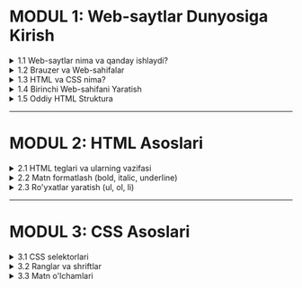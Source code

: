# MODUL 1: Web-saytlar Dunyosiga Kirish
<details>
    <summary>1.1 Web-saytlar nima va qanday ishlaydi?</summary>

## 1.1 Web-saytlar nima va qanday ishlaydi?

### Web-sayt nima?

Web-sayt (Website) - bu internetda joylashgan bir nechta bog'langan sahifalar to'plamidir. Masalan, Google, YouTube, Wikipedia - bularning barchasi web-saytlardir.

**Oddiy misol bilan tushuntiramiz:**
- Web-sayt xuddi kitobga o'xshaydi
- Har bir sahifa (webpage) - kitobning bir varaqiga o'xshaydi  
- Sahifalar orasida havolalar (links) bor - bu xuddi kitobdagi mundarijaga o'xshaydi

### Web-saytlar qanday ishlaydi?

Web-saytlar maxsus kompyuterlar - **server**larda saqlanadi. Biz o'z kompyuterimizdan internet orqali shu serverlarga murojaat qilamiz.

**Bu jarayon quyidagicha ishlaydi:**

1. **Siz manzil kiritasiz** - masalan: www.google.com
2. **Sizning kompyuteringiz so'rov yuboradi** - "Google sahifasini ko'rsating"
3. **Server javob beradi** - Google sahifasini yuboradi
4. **Brauzer sahifani ko'rsatadi** - siz sahifani ko'rasiz

```
Sizning kompyuter → Internet → Server → Web-sahifa → Brauzer → Siz ko'rasiz
```

### Web-saytlar nimalardan iborat?

Har bir web-sahifa asosan ikki qismdan iborat:

1. **HTML** - sarlavhalar, matnlar, ro'yxatlar (mazmun)
2. **CSS** - ranglar, shriftlar, dizayn (chiroyli ko'rinish)

</details>

<details>
    <summary>1.2 Brauzer va Web-sahifalar</summary>

## 1.2 Brauzer va Web-sahifalar

### Brauzer (Browser) nima?

**Brauzer** - bu web-sahifalarni ko'rish uchun maxsus dastur. Bu sizning internet oynangizdir.

**Mashhur brauzerlar:**
- **Google Chrome** 🌐
- **Safari** 🦁 (Apple kompyuterlarda)
- **Firefox** 🦊
- **Microsoft Edge** 🔷

### Brauzer qanday ishlaydi?

Brauzer - bu tarjimon kabi. U web-sahifaning kodini olib, uni siz tushuna oladigan ko'rinishga aylantiradi.

**Misol:**
```
Kod: <h1>Salom Dunyo!</h1>
Brauzer ko'rsatadi: SALOM DUNYO! (katta harflar bilan)
```

### Web-sahifa nima?

**Web-sahifa** - bu internet orqali ko'riladigan bitta hujjat. Har bir sahifada turli ma'lumotlar bo'lishi mumkin:

- **Sarlavhalar** - katta va muhim matnlar
- **Paragraflar** - oddiy matnlar
- **Ro'yxatlar** - tartibli yoki tartibsiz
- **Ranglar va dizayn** - sahifani chiroyli qilish

### Sahifa manzili (URL)

Har bir web-sahifaning o'z manzili bor - **URL** (Uniform Resource Locator).

**URL qismlari:**
```
https://www.google.com/search?q=dasturlash
│       │     │        │     │
│       │     │        │     └─ Qidiruv so'zi
│       │     │        └─ Sahifa nomi
│       │     └─ Sayt nomi
│       └─ Domen
└─ Protokol (xavfsizlik)
```

</details>

<details>
    <summary>1.3 HTML va CSS nima?</summary>

## 1.3 HTML va CSS nima?

### HTML - Sahifaning Asosi

**HTML** (HyperText Markup Language) - bu web-sahifaning asosiy tuzilishini yaratish tilidir.

**HTML nima qiladi:**
- Matnni tashkil etadi
- Sarlavhalar yaratadi
- Paragraflar yozadi
- Ro'yxatlar qo'shadi

**HTML - bu xuddi uy qurish kabi:**
- HTML = Uyning asosi, devorlari, eshik-derazalar
- CSS = Uyni bo'yash, bezatish, mebel qo'yish

### HTML Tag'lari

HTML **tag**'lar (belgilar) yordamida ishlaydi. Tag'lar `< >` ichida yoziladi.

**Asosiy tag'lar:**
```html
<h1>Katta sarlavha</h1>
<p>Oddiy matn paragraf</p>
<ul>Ro'yxat yaratish uchun</ul>
```

### CSS - Chiroyli Dizayn

**CSS** (Cascading Style Sheets) - bu web-sahifani chiroyli qilish tilidir.

**CSS nima qiladi:**
- Ranglarni o'zgartiradi (masalan: qizil, ko'k, yashil)
- Shriftlarni tanlaydi (katta, kichik, qalin)
- Elementlarni joylashtirishadi (chapda, o'ngda, markazda)
- Sahifani chiroyli qiladi

### HTML va CSS qanday birga ishlaydi?

1. **HTML** sahifaning skeletini yaratadi (sarlavha, matn, ro'yxat...)
2. **CSS** bu skeletni go'zal libos bilan bezatadi (ranglar, o'lchamlar...)

**Misol:**
- HTML yozadi: "Salom Dunyo"
- CSS uni qizil rangga bo'yaydi va katta qiladi

> CSS bilan ishlashni keyinroq o'rganamiz. Hozir faqat HTML bilan tanishamiz!

</details>

<details>
    <summary>1.4 Birinchi Web-sahifani Yaratish</summary>

## 1.4 Birinchi Web-sahifani Yaratish

### Kerakli Asboblar

Birinchi web-sahifangizni yaratish uchun faqat ikki narsa kerak:
1. **Matn muharriri** (Text Editor) - Visual Studio Code tavsiya etiladi
2. **Brauzer** - Chrome, Safari, Firefox

### 1-qadam: Fayl yaratish

1. Kompyuteringizda yangi papka yarating: `Mening_Web_Saytim`
2. Bu papkada yangi fayl yarating: `index.html`
3. `.html` oxiri muhim - bu brauzerga bu web-sahifa ekanligini ko'rsatadi

### 2-qadam: Asosiy HTML yozish

`index.html` faylini oching va quyidagi kodni yozing:

```html
<!DOCTYPE html>
<html>
<head>
    <title>Mening Birinchi Sahifam</title>
</head>
<body>
    <h1>Salom Dunyo!</h1>
    <p>Bu mening birinchi web-sahifam.</p>
</body>
</html>
```

### 3-qadam: Sahifani ochish

1. `index.html` faylni ikki marta bosing
2. U brauzerda ochiladi
3. Tabriklaymiz! Siz birinchi web-sahifangizni yaratdingiz! 🎉

### Kod tushuntirish

Keling, yozgan kodimizni qatorma-qator tushuntiramiz:

```html
<!DOCTYPE html>
```
- Bu brauzerga "Bu HTML5 sahifa" deydi

```html
<html>
</html>
```
- Butun sahifani o'rab oladi
- Barcha boshqa kodlar shu ichida yoziladi

```html
<head>
</head>
```
- Sahifa haqidagi ma'lumotlar
- Foydalanuvchi ko'rmaydi

```html
<title>Mening Birinchi Sahifam</title>
```
- Brauzer tab'ida ko'rinadigan nom

```html
<body>
</body>
```
- Sahifaning asosiy qismi
- Foydalanuvchi ko'radigan barcha narsalar shu yerda

```html
<h1>Salom Dunyo!</h1>
```
- Eng katta sarlavha
- Avtomatik qalin va katta harflar

```html
<p>Bu mening birinchi web-sahifam.</p>
```
- Oddiy paragraf
- Normal o'lchamdagi matn

</details>

<details>
    <summary>1.5 Oddiy HTML Struktura</summary>

## 1.5 Oddiy HTML Struktura

### To'liq HTML struktura

Har bir web-sahifa quyidagi asosiy strukturaga ega:

```html
<!DOCTYPE html>
<html lang="uz">
<head>
    <meta charset="UTF-8">
    <meta name="viewport" content="width=device-width, initial-scale=1.0">
    <title>Sahifa Nomi</title>
</head>
<body>
    <!-- Bu yerda sahifaning ko'rinadigan qismi -->
</body>
</html>
```

### DOCTYPE nima?

```html
<!DOCTYPE html>
```
- Bu brauzerga qaysi HTML versiyasi ishlatilayotganini aytadi
- HTML5 uchun eng oddiy va zamonaviy usul
- Har doim HTML hujjatning eng boshida yoziladi

### HTML tegi

```html
<html lang="uz">
```
- Butun HTML hujjatni o'rab oladi
- `lang="uz"` - sahifa tilini ko'rsatadi (o'zbek tili)
- Bu qism brauzer va qidiruv tizimlari uchun muhim

### Head qismida nima bo'ladi?

```html
<head>
    <meta charset="UTF-8">
    <!-- O'zbek harflarini to'g'ri ko'rsatish uchun -->
    
    <meta name="viewport" content="width=device-width, initial-scale=1.0">
    <!-- Mobil telefonlarda to'g'ri ko'rinish uchun -->
    
    <title>Sahifa Nomi</title>
    <!-- Brauzer tepasida ko'rinadigan nom -->
</head>
```

**Head qismidagi asosiy elementlar:**

- **meta charset** - matn kodlashini belgilaydi
- **meta viewport** - mobil qurilmalarda to'g'ri ko'rinish uchun
- **title** - sahifa sarlavhasi (brauzer tab'ida ko'rinadi)

### Body qismida nima bo'ladi?

```html
<body>
    <h1>Asosiy Sarlavha</h1>        <!-- Eng muhim sarlavha -->
    <h2>Ikkinchi darajali sarlavha</h2>  <!-- Kichikroq sarlavha -->
    
    <p>Bu oddiy paragraf.</p>       <!-- Matn paragraf -->
    
    <p>Bu yana bir paragraf.</p>    <!-- Yana bir paragraf -->
</body>
```

**Body qismida:**
- Foydalanuvchi ko'radigan barcha ma'lumotlar
- Sarlavhalar, paragraflar, ro'yxatlar
- Sahifaning asosiy mazmuni

### HTML Kommentariyalar

```html
<!-- Bu kommentariya - brauzer ko'rsatmaydi -->
<h1>Bu ko'rinadigan sarlavha</h1>
<!-- Kommentariyalar kodni tushuntirish uchun ishlatiladi -->
```

</details>

---

# MODUL 2: HTML Asoslari

<details>
    <summary>2.1 HTML teglari va ularning vazifasi</summary>

## 2.1 HTML Teglari va Ularning Vazifasi

### Tag nima?

**Tag** - bu HTML da elementlarni belgilash uchun ishlatiladigan maxsus belgilardir. Taglar `< >` qavslar ichida yoziladi.

**Tag tuzilishi:**
```html
<tag_nomi>Mazmun</tag_nomi>
```

### Asosiy HTML teglari

#### Matn teglari
```html
<h1>Eng katta sarlavha</h1>
<h2>Ikkinchi daraja sarlavha</h2>
<h3>Uchinchi daraja sarlavha</h3>
<h4>To'rtinchi daraja sarlavha</h4>
<h5>Beshinchi daraja sarlavha</h5>
<h6>Eng kichik sarlavha</h6>

<p>Paragraf matni</p>
```

#### Struktura teglari
```html
<!DOCTYPE html>    <!-- HTML5 hujjat turi -->
<html>             <!-- Asosiy konteyner -->
<head>             <!-- Sahifa haqida ma'lumot -->
<body>             <!-- Ko'rinadigan mazmun -->
<title>           <!-- Sahifa sarlavhasi -->
<meta>            <!-- Qo'shimcha ma'lumotlar -->
```

#### Matn formatlash teglari
```html
<strong>Qalin matn</strong>
<em>Qiyshiq matn</em>
<u>Chizilgan matn</u>
<mark>Belgilangan matn</mark>
<small>Kichik matn</small>
<big>Katta matn</big>
```

#### Maxsus tegler
```html
<br>              <!-- Qator uzilishi -->
<hr>              <!-- Gorizontal chiziq -->
<!-- komment -->  <!-- Kommentariya -->
```

### Teglarning turlari

#### 1. Konteyner teglar (ochiladi va yopiladi)
```html
<h1>Bu sarlavha</h1>
<p>Bu paragraf</p>
<strong>Bu qalin matn</strong>
```

#### 2. Bo'sh teglar (faqat ochiladi)
```html
<br>     <!-- Qator uzilishi -->
<hr>     <!-- Gorizontal chiziq -->
<img>    <!-- Rasm -->
<meta>   <!-- Meta ma'lumot -->
```

#### 3. Blok elementlar (yangi qatordan boshlanadi)
```html
<h1>Sarlavha</h1>
<p>Paragraf</p>
<div>Blok konteyner</div>
```

#### 4. Inline elementlar (bir qatorda davom etadi)
```html
Bu matnda <strong>qalin</strong> va <em>qiyshiq</em> so'zlar bor.
```

### Tag atributlari

Teglar qo'shimcha ma'lumotlar - **atributlar**ga ega bo'lishi mumkin:

```html
<p id="birinchi" class="muhim">Bu atributli paragraf</p>
<img src="rasm.jpg" alt="Rasm tavsifi">
<a href="https://google.com">Google havolasi</a>
```

**Asosiy atributlar:**
- `id` - yagona identifikator
- `class` - CSS uchun sinf
- `src` - rasm manbai
- `href` - havola manzili
- `alt` - muqobil matn

### Amaliy misol

```html
<!DOCTYPE html>
<html lang="uz">
<head>
    <meta charset="UTF-8">
    <title>HTML Teglari Namunasi</title>
</head>
<body>
    <h1>Mening Sahifam</h1>
    <h2>HTML haqida</h2>
    
    <p>Bu oddiy paragraf. <strong>Bu qalin matn</strong> va 
    <em>bu qiyshiq matn</em>.</p>
    
    <hr>
    
    <p>Yangi paragraf<br>yangi qatordan davom etadi.</p>
    
    <!-- Bu kommentariya -->
    <p><mark>Belgilangan matn</mark> va <small>kichik matn</small>.</p>
</body>
</html>
```

</details>

<details>
    <summary>2.2 Matn formatlash (bold, italic, underline)</summary>

## 2.2 Matn Formatlash (Bold, Italic, Underline)

### Asosiy matn formatlash teglari

#### Qalin matn (Bold)

**1-usul: `<strong>` tegi (tavsiya etiladi)**
```html
<p>Bu <strong>juda muhim</strong> ma'lumot.</p>
```

**2-usul: `<b>` tegi**
```html
<p>Bu <b>qalin</b> matn.</p>
```

**Farqi:**
- `<strong>` - mazmuniy jihatdan muhim
- `<b>` - faqat vizual jihatdan qalin

#### Qiyshiq matn (Italic)

**1-usul: `<em>` tegi (tavsiya etiladi)**
```html
<p>Bu <em>ta'kidlangan</em> so'z.</p>
```

**2-usul: `<i>` tegi**
```html
<p>Bu <i>qiyshiq</i> matn.</p>
```

**Farqi:**
- `<em>` - ta'kidlash uchun
- `<i>` - faqat vizual jihatdan qiyshiq

#### Chizilgan matn (Underline)

```html
<p>Bu <u>chizilgan</u> matn.</p>
```

### Qo'shimcha formatlash teglari

#### Belgilangan matn
```html
<p>Bu <mark>sariq fon bilan belgilangan</mark> matn.</p>
```

#### Kichik va katta matn
```html
<p>Oddiy matn, <small>kichik matn</small> va <big>katta matn</big>.</p>
```

#### O'chirilgan matn
```html
<p>Bu <del>o'chirilgan</del> va bu <ins>qo'shilgan</ins> matn.</p>
```

#### Yuqori va pastki indeks
```html
<p>H<sub>2</sub>O - suv formulasi</p>
<p>E = mc<sup>2</sup> - Eynshteyn formulasi</p>
```

### Formatlash kombinatsiyasi

Bir nechta formatni birlashtirish mumkin:

```html
<p>Bu <strong><em>qalin va qiyshiq</em></strong> matn.</p>
<p>Bu <u><strong>chizilgan va qalin</strong></u> matn.</p>
<p>Bu <mark><em>belgilangan va qiyshiq</em></mark> matn.</p>
```

### CSS bilan formatlash

HTML teglardan tashqari, CSS bilan ham formatlash mumkin:

```html
<style>
.qalin { font-weight: bold; }
.qiyshiq { font-style: italic; }
.chizilgan { text-decoration: underline; }
</style>

<p class="qalin">CSS bilan qalin matn</p>
<p class="qiyshiq">CSS bilan qiyshiq matn</p>
<p class="chizilgan">CSS bilan chizilgan matn</p>
```

### To'liq misol

```html
<!DOCTYPE html>
<html lang="uz">
<head>
    <meta charset="UTF-8">
    <title>Matn Formatlash</title>
</head>
<body>
    <h1>Matn Formatlash Misollar</h1>
    
    <h2>Asosiy formatlar</h2>
    <p>Bu oddiy matn. <strong>Bu muhim matn.</strong> 
    <em>Bu ta'kidlangan matn.</em> <u>Bu chizilgan matn.</u></p>
    
    <h2>Qo'shimcha formatlar</h2>
    <p>Bu <mark>belgilangan matn</mark>. Bu <small>kichik matn</small>.</p>
    
    <h2>Kombinatsiyalar</h2>
    <p><strong><em>Qalin va qiyshiq</em></strong> matn juda 
    <u><strong>ta'sirli</strong></u> ko'rinadi.</p>
    
    <h2>Ilmiy formulalar</h2>
    <p>Suv formulasi: H<sub>2</sub>O</p>
    <p>Eynshteyn formulasi: E = mc<sup>2</sup></p>
    
    <h2>Tahrirlash belgilari</h2>
    <p>Eski narx: <del>50,000 so'm</del></p>
    <p>Yangi narx: <ins>40,000 so'm</ins></p>
</body>
</html>
```

</details>

<details>
    <summary>2.3 Ro'yxatlar yaratish (ul, ol, li)</summary>

## 2.3 Ro'yxatlar Yaratish (ul, ol, li)

### Ro'yxat turlari

HTML da ikki asosiy ro'yxat turi bor:
1. **Tartibsiz ro'yxat** (Unordered List) - `<ul>`
2. **Tartiblangan ro'yxat** (Ordered List) - `<ol>`

### Tartibsiz ro'yxat (Unordered List)

Tartibsiz ro'yxatda elementlar nuqtalar bilan belgilanadi:

```html
<ul>
    <li>Birinchi element</li>
    <li>Ikkinchi element</li>
    <li>Uchinchi element</li>
</ul>
```

**Natija:**
- Birinchi element
- Ikkinchi element  
- Uchinchi element

#### Bullet turlari

```html
<ul style="list-style-type: disc;">
    <li>To'ldirilgan doira (disc)</li>
</ul>

<ul style="list-style-type: circle;">
    <li>Bo'sh doira (circle)</li>
</ul>

<ul style="list-style-type: square;">
    <li>Kvadrat (square)</li>
</ul>
```

### Tartiblangan ro'yxat (Ordered List)

Tartiblangan ro'yxatda elementlar raqamlar bilan belgilanadi:

```html
<ol>
    <li>Birinchi qadam</li>
    <li>Ikkinchi qadam</li>
    <li>Uchinchi qadam</li>
</ol>
```

**Natija:**
1. Birinchi qadam
2. Ikkinchi qadam
3. Uchinchi qadam

#### Raqamlash turlari

```html
<ol type="1">
    <li>Oddiy raqamlar (1, 2, 3)</li>
</ol>

<ol type="A">
    <li>Katta harflar (A, B, C)</li>
</ol>

<ol type="a">
    <li>Kichik harflar (a, b, c)</li>
</ol>

<ol type="I">
    <li>Katta rim raqamlari (I, II, III)</li>
</ol>

<ol type="i">
    <li>Kichik rim raqamlari (i, ii, iii)</li>
</ol>
```

#### Boshlanish raqamini o'zgartirish

```html
<ol start="5">
    <li>Beshinchi element</li>
    <li>Oltinchi element</li>
    <li>Yettinchi element</li>
</ol>
```

### Ichma-ich ro'yxatlar (Nested Lists)

Ro'yxatlar ichida boshqa ro'yxatlar yaratish mumkin:

```html
<ul>
    <li>Mevalar
        <ul>
            <li>Olma</li>
            <li>Banan</li>
        </ul>
    </li>
    <li>Sabzavotlar
        <ul>
            <li>Sabzi</li>
            <li>Pomidor</li>
        </ul>
    </li>
</ul>
```

**Natija:**
- Mevalar
  - Olma
  - Banan
- Sabzavotlar
  - Sabzi
  - Pomidor

### CSS bilan ro'yxatlarni bezatish

```html
<style>
.rangli-royxat {
    background-color: lightblue;
    padding: 10px;
}

.rangli-royxat li {
    color: darkblue;
    margin: 5px 0;
}

.maxsus-royxat {
    list-style-type: none; /* Bulletlarni olib tashlash */
}

.maxsus-royxat li::before {
    content: "✓ ";        /* Maxsus belgi qo'shish */
    color: green;
}
</style>

<ul class="rangli-royxat">
    <li>Rangli ro'yxat elementi</li>
    <li>Yana bir element</li>
</ul>

<ul class="maxsus-royxat">
    <li>Maxsus belgi bilan</li>
    <li>Yana bir element</li>
</ul>
```

### Amaliy misollar

#### Xarid ro'yxati
```html
<h2>Xarid ro'yxati</h2>
<ul>
    <li>Non</li>
    <li>Sut</li>
    <li>Tuxum</li>
    <li>Piyoz</li>
    <li>Kartoshka</li>
</ul>
```

#### Retsept qadamlari
```html
<h2>Osh tayyorlash</h2>
<ol>
    <li>Guruchni yuvish</li>
    <li>Go'shtni maydalash</li>
    <li>Sabzavotlarni qovurish</li>
    <li>Suv quyish</li>
    <li>45 daqiqa pishirish</li>
</ol>
```

#### O'quv dasturi
```html
<h2>Dasturlash kursi</h2>
<ol>
    <li>Asoslar
        <ul>
            <li>Kompyuter asoslari</li>
            <li>Internet haqida</li>
        </ul>
    </li>
    <li>Frontend
        <ol type="A">
            <li>HTML</li>
            <li>CSS</li>
            <li>JavaScript</li>
        </ol>
    </li>
    <li>Loyihalar
        <ul>
            <li>Portfolio sayt</li>
            <li>To-do list</li>
            <li>Kalkulyator</li>
        </ul>
    </li>
</ol>
```

### To'liq misol

```html
<!DOCTYPE html>
<html lang="uz">
<head>
    <meta charset="UTF-8">
    <title>Ro'yxatlar Namunasi</title>
    <style>
        .highlighted { background-color: yellow; }
        .custom-list { list-style-type: none; }
        .custom-list li::before { content: "🎯 "; }
    </style>
</head>
<body>
    <h1>Turli Ro'yxat Turlari</h1>
    
    <h2>Tartibsiz ro'yxat</h2>
    <ul>
        <li>Apple</li>
        <li>Banan</li>
        <li>Apelsin</li>
    </ul>
    
    <h2>Tartiblangan ro'yxat</h2>
    <ol>
        <li>Uyg'onish</li>
        <li>Nonushta</li>
        <li>Maktabga borish</li>
    </ol>
    
    <h2>Ichma-ich ro'yxat</h2>
    <ul>
        <li>Dasturlash tillari
            <ol>
                <li>Python</li>
                <li>JavaScript</li>
                <li>HTML/CSS</li>
            </ol>
        </li>
        <li>Ma'lumotlar bazasi
            <ul>
                <li>MySQL</li>
                <li>MongoDB</li>
            </ul>
        </li>
    </ul>
    
    <h2>Maxsus bezatilgan ro'yxat</h2>
    <ul class="custom-list">
        <li>Birinchi maqsad</li>
        <li>Ikkinchi maqsad</li>
        <li>Uchinchi maqsad</li>
    </ul>
</body>
</html>
```

</details>

---

# MODUL 3: CSS Asoslari

<details>
    <summary>3.1 CSS selektorlari</summary>

## 3.1 CSS Selektorlari

### Selektor nima?

**CSS selektor** - bu HTML elementlarini tanlash va ularga stil berish uchun ishlatiladigan qoidalardir. Selektorlar yordamida biz qaysi elementlarga qanday dizayn qo'llashni belgilaymiz.

### Asosiy selektor turlari

#### 1. Element selektori (Tag selektori)

HTML teglarini to'g'ridan-to'g'ri tanlaydi:

```css
h1 {
    color: blue;
}

p {
    font-size: 16px;
}

body {
    background-color: lightgray;
}
```

**Misol:**
```html
<style>
h1 { color: red; }
p { color: green; }
</style>

<h1>Bu qizil sarlavha</h1>
<p>Bu yashil paragraf</p>
<h1>Bu ham qizil sarlavha</h1>
```

#### 2. Class selektori

Class atributi orqali elementlarni tanlaydi. `.` (nuqta) bilan boshlanadi:

```css
.muhim {
    font-weight: bold;
    color: red;
}

.kichik {
    font-size: 12px;
}
```

**HTML da ishlatish:**
```html
<style>
.muhim { color: red; font-weight: bold; }
.yashil { color: green; }
</style>

<p class="muhim">Bu muhim paragraf</p>
<p class="yashil">Bu yashil paragraf</p>
<span class="muhim">Bu ham muhim matn</span>
```

#### 3. ID selektori

ID atributi orqali yagona elementni tanlaydi. `#` (panjara) bilan boshlanadi:

```css
#sarlavha {
    text-align: center;
    color: blue;
}

#footer {
    background-color: gray;
    padding: 20px;
}
```

**HTML da ishlatish:**
```html
<style>
#asosiy-sarlavha { 
    color: blue; 
    text-align: center; 
}
#maxsus-paragraf { 
    background-color: yellow; 
}
</style>

<h1 id="asosiy-sarlavha">Asosiy Sarlavha</h1>
<p id="maxsus-paragraf">Maxsus paragraf</p>
```

### Bir nechta elementga bir xil stil berish

Vergul bilan ajratib, bir nechta elementga bir xil stil berishingiz mumkin:

```css
h1, h2, h3 {
    color: blue;
    font-family: Arial;
}
```

Bu degani: barcha h1, h2, h3 sarlavhalar ko'k rangda va Arial shriftida bo'ladi.

**Misol:**
```html
<style>
h1, h2, p { color: green; }
</style>

<h1>Bu yashil</h1>
<h2>Bu ham yashil</h2>
<p>Bu ham yashil</p>
```

### Class va ID farqi

**Class** - bir nechta elementga berish mumkin:
```html
<p class="muhim">Birinchi muhim paragraf</p>
<p class="muhim">Ikkinchi muhim paragraf</p>
```

**ID** - faqat bitta elementga beriladi:
```html
<h1 id="sarlavha">Faqat bitta asosiy sarlavha</h1>
```

### Qaysi biri kuchliroq?

Agar bir elementga bir nechta stil berilsa, eng kuchli stil qo'llaniladi:

```css
p { color: black; }          /* Kuchsiz */
.muhim { color: blue; }      /* O'rtacha */
#maxsus { color: green; }    /* Kuchli */
```

**Misol:**
```html
<style>
p { color: black; }
.qizil { color: red; }
#maxsus { color: green; }
</style>

<p>Bu qora</p>
<p class="qizil">Bu qizil</p>
<p class="qizil" id="maxsus">Bu yashil (ID kuchliroq)</p>
```

### Amaliy misollar

#### Oddiy sayt strukturasi
```html
<style>
/* Asosiy elementlar */
body {
    font-family: Arial, sans-serif;
    line-height: 1.6;
}

/* Sarlavhalar */
h1, h2, h3 {
    color: #333;
}

/* Class selektorlari */
.header {
    background-color: #f4f4f4;
    padding: 20px;
    text-align: center;
}

.content {
    max-width: 800px;
    margin: 0 auto;
    padding: 20px;
}

.footer {
    background-color: #333;
    color: white;
    text-align: center;
    padding: 10px;
}

/* Maxsus elementlar */
#logo {
    font-size: 24px;
    font-weight: bold;
}

/* Havolalar */
a {
    color: blue;
    text-decoration: none;
}

a:hover {
    color: red;
    text-decoration: underline;
}

/* Ro'yxatlar */
.menu li {
    display: inline;
    margin-right: 20px;
}
</style>

<div class="header">
    <h1 id="logo">Mening Saytim</h1>
    <ul class="menu">
        <li><a href="#home">Bosh sahifa</a></li>
        <li><a href="#about">Haqida</a></li>
        <li><a href="#contact">Aloqa</a></li>
    </ul>
</div>

<div class="content">
    <h2>Xush kelibsiz!</h2>
    <p>Bu mening birinchi web-saytim.</p>
</div>

<div class="footer">
    <p>© 2024 Mening Saytim</p>
</div>
```

### To'liq misol

```html
<!DOCTYPE html>
<html lang="uz">
<head>
    <meta charset="UTF-8">
    <title>CSS Selektorlari</title>
    <style>
        /* Universal selektor */
        * { margin: 0; padding: 0; }
        
        /* Element selektorlari */
        body { 
            font-family: Arial, sans-serif; 
            background-color: #f9f9f9;
        }
        
        h1 { 
            color: #2c3e50; 
            text-align: center;
            margin: 20px 0;
        }
        
        /* Class selektorlari */
        .konteyner {
            max-width: 800px;
            margin: 0 auto;
            padding: 20px;
            background-color: white;
        }
        
        .muhim {
            color: #e74c3c;
            font-weight: bold;
        }
        
        .belgilangan {
            background-color: #f1c40f;
            padding: 5px;
        }
        
        /* ID selektori */
        #maxsus-matn {
            font-size: 18px;
            color: #27ae60;
            border-left: 4px solid #27ae60;
            padding-left: 10px;
        }
        
        /* Descendant selektor */
        .konteyner p {
            line-height: 1.6;
            margin-bottom: 10px;
        }
        
        /* Pseudo-class */
        .tugma:hover {
            background-color: #3498db;
            color: white;
            cursor: pointer;
        }
        
        /* Atribut selektori */
        [title] {
            border-bottom: 1px dotted #333;
        }
    </style>
</head>
<body>
    <div class="konteyner">
        <h1>CSS Selektorlari Namunasi</h1>
        
        <p>Bu oddiy paragraf.</p>
        
        <p class="muhim">Bu muhim paragraf (class selektori).</p>
        
        <p id="maxsus-matn">Bu maxsus matn (ID selektori).</p>
        
        <p>Bu paragrafda <span class="belgilangan">belgilangan matn</span> bor.</p>
        
        <p title="Bu tooltip matn">Bu matnga hover qiling (atribut selektori).</p>
        
        <button class="tugma">Hover qiling</button>
    </div>
</body>
</html>
```

</details>

<details>
    <summary>3.2 Ranglar va shriftlar</summary>

## 3.2 Ranglar va Shriftlar

### CSS da ranglar

#### Rang nomlari - eng oson usul!

CSS da ranglarni inglizcha nomlar bilan berishingiz mumkin:

```css
h1 { color: red; }
p { color: blue; }
div { background-color: green; }
```

**Asosiy ranglar:**
- `red` - qizil
- `blue` - ko'k  
- `green` - yashil
- `yellow` - sariq
- `orange` - to'q sariq
- `purple` - binafsha
- `pink` - pushti
- `brown` - jigarrang
- `black` - qora
- `white` - oq
- `gray` - kulrang

**Misol:**
```html
<style>
h1 { color: blue; }
p { color: green; }
</style>

<h1>Bu ko'k sarlavha</h1>
<p>Bu yashil matn</p>
```

#### Hex kodlar - ko'proq ranglar!

Agar rang nomlarida yo'q rangni istasangiz, hex kod ishlatishingiz mumkin:

```css
h1 { color: #FF0000; }    /* Qizil */
h2 { color: #00FF00; }    /* Yashil */
h3 { color: #0000FF; }    /* Ko'k */
p { color: #FFA500; }     /* To'q sariq */
```

Hex kodlar `#` belgisi bilan boshlanadi va 6 ta raqam/harf bor.

**Maslahat:** Internetda "color picker" qidirib, istalgan rangning hex kodini topishingiz mumkin!

#### Rang xususiyatlari

**Matn rangi:**
```css
h1 { color: blue; }
p { color: #333; }
span { color: rgb(255, 0, 0); }
```

**Fon rangi:**
```css
body { background-color: #f9f9f9; }
div { background-color: lightblue; }
.container { background-color: rgba(0, 0, 0, 0.1); }
```

**Chegara rangi:**
```css
div {
    border: 2px solid red;
    border-color: blue; /* Chegara rangini alohida o'zgartirish */
}
```

### CSS da shriftlar

#### Font oilasi (Font Family)

```css
body {
    font-family: Arial, sans-serif;
}

h1 {
    font-family: "Times New Roman", serif;
}

.kod {
    font-family: "Courier New", monospace;
}
```

**Asosiy font turlari:**
- **Sans-serif:** Arial, Helvetica, Verdana
- **Serif:** Times New Roman, Georgia
- **Monospace:** Courier New, Monaco
- **Cursive:** Comic Sans MS
- **Fantasy:** Impact

#### Font o'lchami (Font Size)

```css
h1 { font-size: 32px; }
h2 { font-size: 24px; }
p { font-size: 16px; }
small { font-size: 12px; }

/* Nisbiy o'lchamlar */
h1 { font-size: 2em; }    /* Ota elementdan 2 baravar katta */
p { font-size: 1.2em; }   /* 20% katta */

/* Foiz o'lchamlar */
h2 { font-size: 150%; }   /* 1.5 baravar katta */
```

#### Font og'irligi (Font Weight)

```css
h1 { font-weight: bold; }      /* Qalin */
h2 { font-weight: normal; }    /* Oddiy */
p { font-weight: 300; }        /* Yengil */
strong { font-weight: 700; }   /* Qalin (raqam bilan) */

/* Raqamli qiymatlar: 100-900 */
```

#### Font uslubi (Font Style)

```css
em { font-style: italic; }     /* Qiyshiq */
p { font-style: normal; }      /* Oddiy */
.maxsus { font-style: oblique; } /* Og'ma */
```

#### Matn bezatish (Text Decoration)

```css
a { text-decoration: underline; }      /* Chiziq */
.orqali { text-decoration: line-through; } /* O'rtadan chiziq */
.ustida { text-decoration: overline; }     /* Ustidan chiziq */
.sof { text-decoration: none; }           /* Hech qanday bezak */
```

#### Matn joylashuvi (Text Align)

```css
h1 { text-align: center; }    /* Markazda */
p { text-align: left; }       /* Chapda */
.ong { text-align: right; }   /* O'ngda */
.tekis { text-align: justify; } /* Ikki tomonga tekislash */
```

#### Qator balandligi (Line Height)

```css
p {
    line-height: 1.5;     /* 1.5 baravar */
    line-height: 24px;    /* Aniq o'lcham */
    line-height: 150%;    /* Foiz */
}
```

### Google Fonts ishlatish

```html
<head>
    <!-- Google Fonts ulash -->
    <link href="https://fonts.googleapis.com/css2?family=Roboto:wght@300;400;700&display=swap" rel="stylesheet">
    
    <style>
        body {
            font-family: 'Roboto', sans-serif;
        }
    </style>
</head>
```

### Amaliy misollar

#### Turli shrift va ranglar
```css
.sarlavha {
    font-family: 'Arial', sans-serif;
    font-size: 28px;
    font-weight: bold;
    color: #2c3e50;
    text-align: center;
}

.kichik-sarlavha {
    font-family: 'Georgia', serif;
    font-size: 20px;
    color: #34495e;
    border-bottom: 2px solid #3498db;
}

.asosiy-matn {
    font-family: 'Verdana', sans-serif;
    font-size: 16px;
    line-height: 1.6;
    color: #444;
    text-align: justify;
}

.muhim-matn {
    font-weight: bold;
    color: #e74c3c;
    background-color: rgba(231, 76, 60, 0.1);
    padding: 5px;
}

.kod-matn {
    font-family: 'Courier New', monospace;
    font-size: 14px;
    background-color: #f8f8f8;
    color: #333;
    border: 1px solid #ddd;
    padding: 10px;
}
```

### To'liq misol

```html
<!DOCTYPE html>
<html lang="uz">
<head>
    <meta charset="UTF-8">
    <title>Ranglar va Shriftlar</title>
    <style>
        body {
            font-family: 'Arial', sans-serif;
            background-color: #f5f5f5;
            margin: 0;
            padding: 20px;
        }
        
        .container {
            max-width: 800px;
            margin: 0 auto;
            background-color: white;
            padding: 30px;
            border-radius: 10px;
            box-shadow: 0 2px 10px rgba(0,0,0,0.1);
        }
        
        h1 {
            font-family: 'Georgia', serif;
            font-size: 32px;
            font-weight: bold;
            color: #2c3e50;
            text-align: center;
            margin-bottom: 30px;
            border-bottom: 3px solid #3498db;
            padding-bottom: 10px;
        }
        
        h2 {
            font-size: 24px;
            color: #34495e;
            margin-top: 25px;
            margin-bottom: 15px;
        }
        
        p {
            font-size: 16px;
            line-height: 1.6;
            color: #555;
            margin-bottom: 15px;
            text-align: justify;
        }
        
        .muhim {
            color: #e74c3c;
            font-weight: bold;
            background-color: rgba(231, 76, 60, 0.1);
            padding: 3px 6px;
            border-radius: 3px;
        }
        
        .belgilangan {
            background-color: #f1c40f;
            padding: 2px 4px;
            border-radius: 2px;
        }
        
        .kod {
            font-family: 'Courier New', monospace;
            background-color: #ecf0f1;
            border: 1px solid #bdc3c7;
            padding: 15px;
            border-radius: 5px;
            font-size: 14px;
            color: #2c3e50;
        }
        
        .rang-namuna {
            display: inline-block;
            width: 20px;
            height: 20px;
            margin-right: 10px;
            border: 1px solid #ccc;
            vertical-align: middle;
        }
        
        .qizil { background-color: #e74c3c; }
        .yashil { background-color: #27ae60; }
        .kok { background-color: #3498db; }
        .sariq { background-color: #f1c40f; }
    </style>
</head>
<body>
    <div class="container">
        <h1>Ranglar va Shriftlar</h1>
        
        <h2>Turli Ranglar</h2>
        <p>
            <span class="rang-namuna qizil"></span>Qizil rang - 
            <span class="muhim">muhim ma'lumotlar</span> uchun
        </p>
        <p>
            <span class="rang-namuna yashil"></span>Yashil rang - 
            muvaffaqiyat belgilari uchun
        </p>
        <p>
            <span class="rang-namuna kok"></span>Ko'k rang - 
            havolalar va tugmalar uchun
        </p>
        <p>
            <span class="rang-namuna sariq"></span>Sariq rang - 
            <span class="belgilangan">belgilangan matn</span> uchun
        </p>
        
        <h2>Shrift Misollar</h2>
        <p>Bu oddiy Arial shriftidagi matn.</p>
        
        <div class="kod">
            Bu Courier New shriftidagi kod matni.
            Monospace shriftlar kod uchun juda mos keladi.
        </div>
        
        <h2>Matn Formatlash</h2>
        <p style="text-align: center; font-style: italic;">
            Bu markazga joylashtirilgan va qiyshiq matn.
        </p>
        
        <p style="text-decoration: underline; font-weight: bold;">
            Bu chizilgan va qalin matn.
        </p>
    </div>
</body>
</html>
```

</details>

<details>
    <summary>3.3 Matn o'lchamlari</summary>

## 3.3 Matn O'lchamlari

### Font o'lchami (Font Size)

#### Piksellar (px) - eng oson usul

Font o'lchamini piksellar bilan belgilang. Qanchalik katta raqam, shunchalik katta matn:

```css
h1 { font-size: 32px; }     /* Juda katta */
h2 { font-size: 24px; }     /* Katta */
h3 { font-size: 20px; }     /* O'rtacha katta */
p { font-size: 16px; }      /* Oddiy o'lcham */
small { font-size: 12px; }  /* Kichik */
```

**Misol:**
```html
<style>
.katta { font-size: 30px; }
.oddiy { font-size: 16px; }
.kichik { font-size: 12px; }
</style>

<p class="katta">Bu katta matn</p>
<p class="oddiy">Bu oddiy matn</p>
<p class="kichik">Bu kichik matn</p>
```

**Maslahat:** Odatda paragraflar uchun 14px - 18px o'lcham qulay o'qiladi.

### Qator balandligi (Line Height)

Qatorlar orasidagi masofani belgilaydi. Matnni o'qish uchun muhim!

```css
p {
    line-height: 1.5;   /* Oddiy oraliq */
}
```

**Misol:**
```html
<style>
.siqiq { line-height: 1; }
.oddiy { line-height: 1.5; }
.keng { line-height: 2; }
</style>

<p class="siqiq">Bu siqiq qatorlar.
Qatorlar bir-biriga yaqin.
O'qish biroz qiyin.</p>

<p class="oddiy">Bu oddiy qatorlar.
Qatorlar orasida yetarli joy bor.
O'qish qulay.</p>

<p class="keng">Bu keng qatorlar.
Qatorlar orasida ko'p joy bor.
Juda keng ko'rinadi.</p>
```

**Maslahat:** Odatda `line-height: 1.5` yoki `1.6` ishlatiladi - bu eng qulay o'qiladi.

### Matn transformatsiyasi (Text Transform)

Matnni avtomatik katta yoki kichik harflarga o'zgartirish:

```css
.katta { text-transform: uppercase; }     /* KATTA HARFLAR */
.kichik { text-transform: lowercase; }    /* kichik harflar */
.bosh { text-transform: capitalize; }     /* Har So'z Bosh Harfi */
```

**Misol:**
```html
<style>
.katta { text-transform: uppercase; }
.kichik { text-transform: lowercase; }
.bosh { text-transform: capitalize; }
</style>

<p class="katta">bu katta harflarda ko'rinadi</p>
<p class="kichik">BU KICHIK HARFLARDA KO'RINADI</p>
<p class="bosh">har so'z bosh harfi katta</p>
```

### Harf oralig'i (Letter Spacing)

Harflar orasidagi masofani o'zgartirish:

```css
h1 {
    letter-spacing: 2px;    /* Harflar orasida 2px bo'sh joy */
}
```

**Misol:**
```html
<style>
.keng { letter-spacing: 3px; }
.oddiy { letter-spacing: 0px; }
</style>

<p class="keng">K e n g   h a r f l a r</p>
<p class="oddiy">Oddiy harflar</p>
```

### Amaliy misollar

#### Oddiy sahifa dizayni
```css
h1 {
    font-size: 32px;
    line-height: 1.2;
    text-align: center;
    color: blue;
}

h2 {
    font-size: 24px;
    line-height: 1.3;
    color: darkblue;
}

p {
    font-size: 16px;
    line-height: 1.6;
}

.kichik-matn {
    font-size: 12px;
    color: gray;
}

.muhim {
    font-size: 20px;
    font-weight: bold;
    color: red;
}
```

### To'liq misol

[CodePen da ochish](https://codepen.io/Ilmla/pen/LEGzXwe)

```html
<!DOCTYPE html>
<html lang="uz">
<head>
    <meta charset="UTF-8">
    <title>Matn O'lchamlari</title>
    <style>
        body {
            font-family: Arial, sans-serif;
            padding: 20px;
            background-color: lightblue;
        }
        
        h1 {
            font-size: 32px;
            line-height: 1.2;
            text-align: center;
            color: darkblue;
        }
        
        h2 {
            font-size: 24px;
            line-height: 1.3;
            color: blue;
        }
        
        p {
            font-size: 16px;
            line-height: 1.6;
        }
        
        .katta {
            font-size: 24px;
        }
        
        .kichik {
            font-size: 12px;
            color: gray;
        }
        
        .qalin {
            font-weight: bold;
        }
        
        .keng-harflar {
            letter-spacing: 3px;
            text-transform: uppercase;
        }
        
        .siqiq {
            line-height: 1.2;
            background-color: lightyellow;
            padding: 10px;
        }
        
        .keng {
            line-height: 2;
            background-color: lightgreen;
            padding: 10px;
        }
    </style>
</head>
<body>
    <h1>Matn O'lchamlari</h1>
    
    <h2>Font Size Misollar</h2>
    <p>Bu oddiy o'lchamdagi matn (16px).</p>
    <p class="katta">Bu katta matn (24px).</p>
    <p class="kichik">Bu kichik matn (12px).</p>
    
    <h2>Font Weight</h2>
    <p>Bu oddiy matn.</p>
    <p class="qalin">Bu qalin matn.</p>
    
    <h2>Letter Spacing</h2>
    <p class="keng-harflar">Keng harflar</p>
    
    <h2>Line Height</h2>
    <p class="siqiq">
        Bu siqiq qatorlar.
        Qatorlar bir-biriga yaqin.
    </p>
    
    <p class="keng">
        Bu keng qatorlar.
        Qatorlar orasida ko'p joy bor.
    </p>
</body>
</html>
```

</details>
